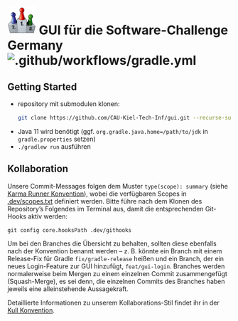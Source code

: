 # <a target="_blank" rel="noopener noreferrer" href="https://www.software-challenge.de"><img width="64" src="https://raw.githubusercontent.com/CAU-Kiel-Tech-Inf/socha-gui/master/assets/build-resources/icon.png" alt="Software-Challenge Germany logo"></a> GUI für die Software-Challenge Germany ![.github/workflows/gradle.yml](https://github.com/CAU-Kiel-Tech-Inf/gui/workflows/.github/workflows/gradle.yml/badge.svg)

## Getting Started
- repository mit submodulen klonen:
  ```sh
  git clone https://github.com/CAU-Kiel-Tech-Inf/gui.git --recurse-submodules --shallow-submodules
  ```
- Java 11 wird benötigt (ggf. `org.gradle.java.home=/path/to/jdk` in `gradle.properties` setzen)
- `./gradlew run` ausführen

## Kollaboration

Unsere Commit-Messages folgen dem Muster `type(scope): summary` (siehe [Karma Runner Konvention](http://karma-runner.github.io/latest/dev/git-commit-msg.html)), wobei die verfügbaren Scopes in [.dev/scopes.txt](.dev/scopes.txt) definiert werden. Bitte führe nach dem Klonen des Repository’s Folgendes im Terminal aus, damit die entsprechenden Git-Hooks aktiv werden:

    git config core.hooksPath .dev/githooks

Um bei den Branches die Übersicht zu behalten, sollten diese ebenfalls nach der Konvention benannt werden – z. B. könnte ein Branch mit einem Release-Fix für Gradle `fix/gradle-release` heißen und ein Branch, der ein neues Login-Feature zur GUI hinzufügt, `feat/gui-login`.
Branches werden normalerweise beim Mergen zu einem einzelnen Commit zusammengefügt (Squash-Merge), es sei denn, die einzelnen Commits des Branches haben jeweils eine alleinstehende Aussagekraft.

Detaillierte Informationen zu unserem Kollaborations-Stil findet ihr in der [Kull Konvention](https://xerus2000.github.io/kull).
